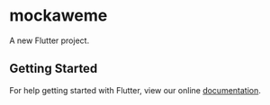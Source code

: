 # mockaweme

A new Flutter project.

## Getting Started

For help getting started with Flutter, view our online
[documentation](https://flutter.io/).
